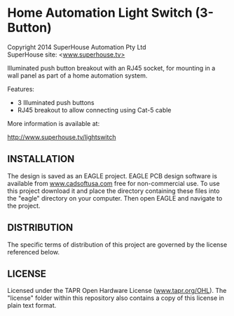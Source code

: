 Home Automation Light Switch (3-Button)
===============================
Copyright 2014 SuperHouse Automation Pty Ltd  
SuperHouse site:  <www.superhouse.tv>  

Illuminated push button breakout with an RJ45 socket, for mounting
in a wall panel as part of a home automation system.

Features:

 * 3 Illuminated push buttons
 * RJ45 breakout to allow connecting using Cat-5 cable


More information is available at:

  http://www.superhouse.tv/lightswitch


INSTALLATION
------------
The design is saved as an EAGLE project. EAGLE PCB design software is
available from www.cadsoftusa.com free for non-commercial use. To use
this project download it and place the directory containing these files
into the "eagle" directory on your computer. Then open EAGLE and
navigate to the project.


DISTRIBUTION
------------
The specific terms of distribution of this project are governed by the
license referenced below.


LICENSE
-------
Licensed under the TAPR Open Hardware License (www.tapr.org/OHL).
The "license" folder within this repository also contains a copy of
this license in plain text format.
